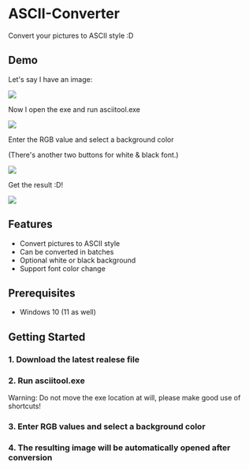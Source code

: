 # ASCII-Converter

Convert your pictures to ASCII style :D

## Demo

Let's say I have an image:

![](https://i.imgur.com/iBjwSei.png)

Now I open the exe and run asciitool.exe

![](https://i.imgur.com/WsBi3qU.png)

Enter the RGB value and select a background color 

(There's another two buttons for white & black font.)

![](https://i.imgur.com/oSQsuET.png)

Get the result :D!

![](https://i.imgur.com/nCME3vM.png)

## Features

- Convert pictures to ASCII style
- Can be converted in batches
- Optional white or black background
- Support font color change

## Prerequisites

- Windows 10 (11 as well)

## Getting Started

### 1. Download the latest realese file

### 2. Run asciitool.exe

Warning: Do not move the exe location at will, please make good use of shortcuts!

### 3. Enter RGB values and select a background color

### 4. The resulting image will be automatically opened after conversion

